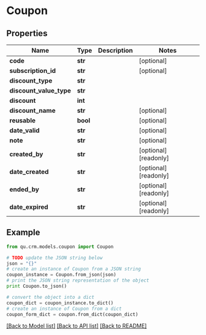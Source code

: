 # Coupon


## Properties
Name | Type | Description | Notes
------------ | ------------- | ------------- | -------------
**code** | **str** |  | [optional] 
**subscription_id** | **str** |  | [optional] 
**discount_type** | **str** |  | 
**discount_value_type** | **str** |  | 
**discount** | **int** |  | 
**discount_name** | **str** |  | [optional] 
**reusable** | **bool** |  | [optional] 
**date_valid** | **str** |  | [optional] 
**note** | **str** |  | [optional] 
**created_by** | **str** |  | [optional] [readonly] 
**date_created** | **str** |  | [optional] [readonly] 
**ended_by** | **str** |  | [optional] [readonly] 
**date_expired** | **str** |  | [optional] [readonly] 

## Example

```python
from qu.crm.models.coupon import Coupon

# TODO update the JSON string below
json = "{}"
# create an instance of Coupon from a JSON string
coupon_instance = Coupon.from_json(json)
# print the JSON string representation of the object
print Coupon.to_json()

# convert the object into a dict
coupon_dict = coupon_instance.to_dict()
# create an instance of Coupon from a dict
coupon_form_dict = coupon.from_dict(coupon_dict)
```
[[Back to Model list]](../README.md#documentation-for-models) [[Back to API list]](../README.md#documentation-for-api-endpoints) [[Back to README]](../README.md)


